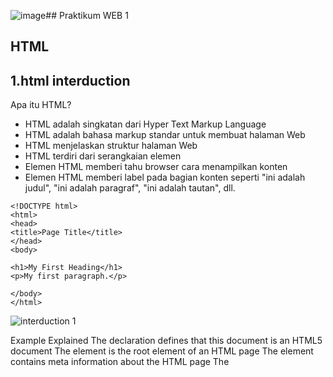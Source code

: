 ![image](https://github.com/JosindoRadit/praktikum-web-1/assets/168063657/b4c1f92d-3015-4426-98e3-e27540cfb663)## Praktikum WEB 1
## HTML

## 1.html interduction


Apa itu HTML?
- HTML adalah singkatan dari Hyper Text Markup Language
- HTML adalah bahasa markup standar untuk membuat halaman Web
- HTML menjelaskan struktur halaman Web
- HTML terdiri dari serangkaian elemen
- Elemen HTML memberi tahu browser cara menampilkan konten
- Elemen HTML memberi label pada bagian konten seperti "ini adalah judul", "ini adalah paragraf", "ini adalah tautan", dll.

```
<!DOCTYPE html>
<html>
<head>
<title>Page Title</title>
</head>
<body>

<h1>My First Heading</h1>
<p>My first paragraph.</p>

</body>
</html>
```

![interduction 1](https://github.com/JosindoRadit/praktikum-web-1/assets/168063657/e2dde9ee-1937-4659-ba2c-070b482188c6)



Example Explained
The <!DOCTYPE html> declaration defines that this document is an HTML5 document
The <html> element is the root element of an HTML page
The <head> element contains meta information about the HTML page
The <title> element specifies a title for the HTML page (which is shown in the browser's title bar or in the page's tab)
The <body> element defines the document's body, and is a container for all the visible contents, such as headings, paragraphs, images, hyperlinks, tables, lists, etc.


## 2.Html elemnts

Elemen HTML ditentukan oleh tag awal, beberapa konten, dan tag akhir.



```
<!DOCTYPE html>
<html>
<body>

<h1>Makan nasi</h1>
<p>Makan batagor.</p>

</body>
</html>

```

![element1](https://github.com/JosindoRadit/praktikum-web-1/assets/168063657/52df3ef7-4086-40fa-978c-3877d8adc410)

Jangan Pernah Lewati Tag Akhir
Beberapa elemen HTML akan ditampilkan dengan benar, meskipun Anda lupa tag penutupnya:

```
<!DOCTYPE html>
<html>
<body> 

<p>This is a paragraph.
<p>This is a paragraph.

</body>
</html>

```

Elemen HTML Kosong
Elemen HTML yang tidak memiliki konten disebut elemen kosong.
Tag <br>mendefinisikan jeda baris, dan merupakan elemen kosong tanpa tag penutup:


```
<!DOCTYPE html>
<html>
<body> 

<p>This is a <br> paragraph with a line break.</p>

</body>
</html>
```

## 3. HTML Atributs

HTML Attributes


- All HTML elements can have attributes
- Attributes provide additional information about elements
- Attributes are always specified in the start tag
- Attributes usually come in name/value pairs like: name="value"


```
<!DOCTYPE html>
<html>
<body>

<h2>The href Attribute</h2>

<p>HTML links are defined with the a tag. The link address is specified in the href attribute:</p>

<a href="https://www.w3schools.com">Visit W3Schools</a>

</body>
</html>
```





The src Attribute
The <img> tag is used to embed an image in an HTML page. The src attribute specifies the path to the image to be displayed:


```
<!DOCTYPE html>
<html>
<body>

<h2>cola cola</h2>
<p>HTML images are defined with the img tag, and the filename of the image source is specified in the src attribute:</p>

<img src="https://eskipaper.com/images/coca-cola-can-1.jpg" width="500" height="600">

</body>
</html>
```

![atribut 2](https://github.com/JosindoRadit/praktikum-web-1/assets/168063657/0305c89f-4732-47f1-9204-cf50854fe29f)

- Ada dua cara untuk menentukan URL dalam src atribut:

1. URL Absolut - Tautan ke gambar eksternal yang dihosting di situs web lain. Contoh: src="https://www.w3schools.com/images/img_girl.jpg" .
Catatan: Gambar eksternal mungkin dilindungi hak cipta. Jika Anda tidak mendapatkan izin untuk menggunakannya, Anda mungkin melanggar undang-undang hak cipta. Selain itu, Anda tidak dapat mengontrol gambar eksternal; itu bisa tiba-tiba dihapus atau diubah.
2. URL Relatif - Tautan ke gambar yang dihosting di dalam situs web. Di sini, URL tidak menyertakan nama domain. Jika URL diawali tanpa garis miring, URL tersebut akan relatif terhadap halaman saat ini. Contoh: src="img_girl.jpg". Jika URL dimulai dengan garis miring, itu akan berhubungan dengan domain. Contoh: src="/images/img_girl.jpg".
Tip: Hampir selalu yang terbaik adalah menggunakan URL relatif. Mereka tidak akan rusak jika Anda mengubah domain.


Atribut lebar dan tinggi
Tag <img>juga harus berisi atribut widthand height, yang menentukan lebar dan tinggi gambar (dalam piksel):

```
<!DOCTYPE html>
<html>
<body>

<h2>Width and Height Attributes</h2>

<p>The width and height attributes of the img tag, defines the width and height of the image:</p>

<img src="https://th.bing.com/th/id/OIP.WC3WUdOUUUSG6pvrQtK3agAAAA?rs=1&pid=ImgDetMain" width="500" height="500">

</body>
</html>

```



![atribut3](https://github.com/JosindoRadit/praktikum-web-1/assets/168063657/d7d639b9-46e8-4568-a640-dad31fb554f9)



Atribut alt

Atribut yang diperlukan altuntuk <img> tag menentukan teks alternatif untuk suatu gambar, jika gambar karena alasan tertentu tidak dapat ditampilkan. Hal ini dapat disebabkan oleh koneksi yang lambat, atau kesalahan pada srcatribut, atau jika pengguna menggunakan pembaca layar.

```
<!DOCTYPE html>
<html>
<body>

<h2>The alt Attribute</h2>
<p>The alt attribute should reflect the image content, so users who cannot see the image get an understanding of what the image contains:</p>

<img src="https://th.bing.com/th/id/OIP.DbiighMUSdxhvzEu47J_PwHaEO?w=285&h=180&c=7&r=0&o=5&dpr=1.3&pid=1.7" alt="Girl with a jacket" width="500" height="400">

</body>
</html>
```

![atribut4](https://github.com/JosindoRadit/praktikum-web-1/assets/168063657/dec008a1-ebe2-43ef-9074-4bd4bb898f2c)

Atribut gaya

Atribut styledigunakan untuk menambahkan gaya ke suatu elemen, seperti warna, font, ukuran, dan lainnya.

```
<!DOCTYPE html>
<html>
<body>

<h2>The style Attribute</h2>
<p>The style attribute is used to add styles to an element, such as color:</p>

<p style="color:blue;">This is a red paragraph.</p>

</body>
</html>
```

![atribut5](https://github.com/JosindoRadit/praktikum-web-1/assets/168063657/eda025df-11e4-43e7-aedf-3af5e4b1f55e)



Judul Atribut

Atribut titlemendefinisikan beberapa informasi tambahan tentang suatu elemen.
Nilai atribut title akan ditampilkan sebagai tooltip ketika Anda mengarahkan mouse ke elemen:

```
<!DOCTYPE html>
<html>
<body>

<h2 title="I'm a header">The title Attribute</h2>

<p title="I'm a tooltip">Mouse over this paragraph, to display the title attribute as a tooltip.</p>

</body>
</html>


```

Ringkasan Bab

- Semua elemen HTML dapat memiliki atribut
- Atribut hrefmenentukan <a>URL halaman yang dituju link tersebut
- Atribut srcmenentukan <img>jalur ke gambar yang akan ditampilkan
- Atribut widthdan heightmemberikan <img>informasi ukuran untuk gambar
- Atribut altmenyediakan <img>teks alternatif untuk suatu gambar
- Atribut styledigunakan untuk menambahkan gaya ke suatu elemen, seperti warna, font, ukuran, dan lainnya
- Atribut langtag <html>menyatakan bahasa halaman Web
- Atribut titlemendefinisikan beberapa informasi tambahan tentang suatu elemen

## 4. HTML Paragraph

Paragraf HTML

Elemen HTML <p>mendefinisikan paragraf.
Sebuah paragraf selalu dimulai pada baris baru, dan browser secara otomatis menambahkan spasi (margin) sebelum dan sesudah paragraf.

Tampilan HTML
Anda tidak dapat memastikan bagaimana HTML akan ditampilkan.
Layar besar atau kecil, dan jendela yang diubah ukurannya akan memberikan hasil yang berbeda.
Dengan HTML, Anda tidak dapat mengubah tampilan dengan menambahkan spasi atau baris tambahan pada kode HTML Anda.
Browser akan secara otomatis menghapus spasi dan baris tambahan saat halaman ditampilkan:

```
<!DOCTYPE html>
<html>
<body>

<p>
This paragraph
contains a lot of lines
in the source code,
but the browser 
ignores it.
</p>

<p>
This paragraph
contains      a lot of spaces
in the source     code,
but the    browser 
ignores it.
</p>

<p>
The number of lines in a paragraph depends on the size of the browser window. If you resize the browser window, the number of lines in this paragraph will change.
</p>

</body>
</html>


```

![paragrp1](https://github.com/JosindoRadit/praktikum-web-1/assets/168063657/31ab12ad-643a-404c-b8b2-39c5a930b2ba)

Aturan Horisontal HTML


Tag <hr>mendefinisikan jeda tematik di halaman HTML, dan paling sering ditampilkan sebagai aturan horizontal.
Elemen ini <hr>digunakan untuk memisahkan konten (atau menentukan perubahan) di halaman HTML:


```
<!DOCTYPE html>
<html>
<body>

<h1>This is heading 1</h1>
<p>This is some text.</p>
<hr>

<h2>This is heading 2</h2>
<p>This is some other text.</p>
<hr>

<h2>This is heading 2</h2>
<p>This is some other text.</p>

</body>
</html>

```

![p2](https://github.com/JosindoRadit/praktikum-web-1/assets/168063657/7f68f73b-f4c4-42f5-b701-3629ccf062cd)

Jeda Baris HTML


Elemen HTML <br>mendefinisikan jeda baris.
Gunakan <br>jika Anda menginginkan jeda baris (baris baru) tanpa memulai paragraf baru:

```
<!DOCTYPE html>
<html>
<body>

<p>This is<br>a paragraph<br>with line breaks.</p>

</body>
</html>


```


![p3](https://github.com/JosindoRadit/praktikum-web-1/assets/168063657/d53e9509-74f1-44c2-a334-a43fe68da06d)


Solusi - Elemen HTML <pre>


Elemen HTML <pre>mendefinisikan teks yang telah diformat sebelumnya.
Teks di dalam <pre>elemen ditampilkan dalam font dengan lebar tetap (biasanya Courier), dan mempertahankan spasi dan jeda baris:

```
<!DOCTYPE html>
<html>
<body>

<p>The pre tag preserves both spaces and line breaks:</p>

<pre>
   My Bonnie lies over the ocean.

   My Bonnie lies over the sea.

   My Bonnie lies over the ocean.
   
   Oh, bring back my Bonnie to me.
</pre>

</body>
</html>


```

![p7](https://github.com/JosindoRadit/praktikum-web-1/assets/168063657/db6701a7-26c6-4652-ac8a-3c1a1801e310)

## 5. HTML Styles

Atribut HTML styledigunakan untuk menambahkan gaya ke suatu elemen, seperti warna, font, ukuran, dan lainnya.

Warna latar belakang
Properti CSS background-colormendefinisikan warna latar belakang untuk elemen HTML.


```
<!DOCTYPE html>
<html>
<body style="background-color:red;">

<h1>superman</h1>
<p>batman</p>

</body>
</html>
```

![s11](https://github.com/JosindoRadit/praktikum-web-1/assets/168063657/edd575e1-7027-4319-bbf8-4d3d3517fc9b)


Warna teks
Properti CSS colormendefinisikan warna teks untuk elemen HTML:

```
<!DOCTYPE html>
<html>
<body>

<h1 style="color:black;">ganteng dulu baru bisa dihargai ;)</h1>
<p style="color:red;">pinter dulu baru bisa di hargai ;)</p>

</body>
</html>
```


![s2](https://github.com/JosindoRadit/praktikum-web-1/assets/168063657/8651ddc9-15f1-4f32-bbff-0050be600e14)

font
Properti CSS font-familymendefinisikan font yang akan digunakan untuk elemen HTML:

```
<!DOCTYPE html>
<html>
<body>

<h1 style="font-family:verdana;">harus ganteng</h1>
<p style="font-family:courier;">harus pinter</p>

</body>
</html>


```

![s3](https://github.com/JosindoRadit/praktikum-web-1/assets/168063657/22b373e9-0120-4d1d-ac10-ced24c6c8321)

Ukuran teks
Properti CSS font-sizemendefinisikan ukuran teks untuk elemen HTML:

```
<!DOCTYPE html>
<html>
<body>

<h1 style="font-size:400%;">cilacap</h1>
<p style="font-size:260%;">bercahaya</p>

</body>
</html>


```

![s4](https://github.com/JosindoRadit/praktikum-web-1/assets/168063657/14ee5f7d-a7a2-4d49-a9ec-c4420771f607)

Ringkasan Bab


- Gunakan styleatribut untuk menata elemen HTML
- Gunakan background-coloruntuk warna latar belakang
- Gunakan coloruntuk warna teks
- Gunakan font-familyuntuk font teks
- Gunakan font-sizeuntuk ukuran teks
- Gunakan text-alignuntuk perataan teks


## 6. HTML Color

Warna HTML ditentukan dengan nama warna yang telah ditentukan sebelumnya, atau dengan nilai RGB, HEX, HSL, RGBA, atau HSLA.

```
<!DOCTYPE html>
<html>
<body>

<h1 style="background-color:Tomato;">Tomato</h1>
<h1 style="background-color:Orange;">Orange</h1>
<h1 style="background-color:DodgerBlue;">DodgerBlue</h1>
<h1 style="background-color:MediumSeaGreen;">MediumSeaGreen</h1>
<h1 style="background-color:Gray;">Gray</h1>
<h1 style="background-color:SlateBlue;">SlateBlue</h1>
<h1 style="background-color:Violet;">Violet</h1>
<h1 style="background-color:LightGray;">LightGray</h1>

</body>
</html>

```


![c1](https://github.com/JosindoRadit/praktikum-web-1/assets/168063657/1d629639-4a49-4ad0-b8ff-27db4d1c6700)

Warna latar belakang
Anda dapat mengatur warna latar belakang untuk elemen HTML:

```
<!DOCTYPE html>
<html>
<body>

<h1 style="background-color:DodgerBlue;">Hello World</h1>

<p style="background-color:Tomato;">
Lorem ipsum dolor sit amet, consectetuer adipiscing elit, sed diam nonummy nibh euismod tincidunt ut laoreet dolore magna aliquam erat volutpat.
Ut wisi enim ad minim veniam, quis nostrud exerci tation ullamcorper suscipit lobortis nisl ut aliquip ex ea commodo consequat.
</p>

</body>
</html>
```


![c2](https://github.com/JosindoRadit/praktikum-web-1/assets/168063657/a64dff24-1ebc-496e-958c-49cf3fc038c1)

Warna teks
Anda dapat mengatur warna teks:

```
<!DOCTYPE html>
<html>
<body>

<h3 style="color:Tomato;">Hello World</h3>

<p style="color:DodgerBlue;">Lorem ipsum dolor sit amet, consectetuer adipiscing elit, sed diam nonummy nibh euismod tincidunt ut laoreet dolore magna aliquam erat volutpat.</p>

<p style="color:MediumSeaGreen;">Ut wisi enim ad minim veniam, quis nostrud exerci tation ullamcorper suscipit lobortis nisl ut aliquip ex ea commodo consequat.</p>

</body>
</html>

```

![c3](https://github.com/JosindoRadit/praktikum-web-1/assets/168063657/dbbc8318-b13a-495d-a55e-9f57a966196c)

Warna Perbatasan
Anda dapat mengatur warna batas:

```
<!DOCTYPE html>
<html>
<body>

<h1 style="border: 2px solid Tomato;">Hello World</h1>

<h1 style="border: 2px solid DodgerBlue;">Hello World</h1>

<h1 style="border: 2px solid Violet;">Hello World</h1>

</body>
</html>


```


![c4](https://github.com/JosindoRadit/praktikum-web-1/assets/168063657/56455026-3089-49a6-bd42-4f4c1ef8f2c6)

Nilai Warna


Dalam HTML, warna juga dapat ditentukan menggunakan nilai RGB, nilai HEX, nilai HSL, nilai RGBA, dan nilai HSLA.
Tiga elemen <div> berikut memiliki warna latar belakang yang diatur dengan nilai RGB, HEX, dan HSL:

```
<!DOCTYPE html>
<html>
<body>

<p>Same as color name "Tomato":</p>

<h1 style="background-color:rgb(255, 99, 71);">rgb(255, 99, 71)</h1>
<h1 style="background-color:#ff6347;">#ff6347</h1>
<h1 style="background-color:hsl(9, 100%, 64%);">hsl(9, 100%, 64%)</h1>

<p>Same as color name "Tomato", but 50% transparent:</p>
<h1 style="background-color:rgba(255, 99, 71, 0.5);">rgba(255, 99, 71, 0.5)</h1>
<h1 style="background-color:hsla(9, 100%, 64%, 0.5);">hsla(9, 100%, 64%, 0.5)</h1>

<p>In addition to the predefined color names, colors can be specified using RGB, HEX, HSL, or even transparent colors using RGBA or HSLA color values.</p>

</body>
</html>

```


![c5](https://github.com/JosindoRadit/praktikum-web-1/assets/168063657/f1355ba0-8df9-4f3a-8e29-86458a2404a3)

## Warna RGB


Dalam HTML, suatu warna dapat ditentukan sebagai nilai RGB, menggunakan rumus ini:
rgb ( merah, hijau , biru )
Setiap parameter (merah, hijau, dan biru) menentukan intensitas warna dengan nilai antara 0 dan 255.
Artinya ada 256 x 256 x 256 = 16777216 kemungkinan warna!
Misalnya, rgb(255, 0, 0) ditampilkan dengan warna merah, karena merah disetel ke nilai tertingginya (255), dan dua lainnya (hijau dan biru) disetel ke 0.
Contoh lainnya, rgb(0, 255, 0) ditampilkan dengan warna hijau, karena hijau disetel ke nilai tertingginya (255), dan dua lainnya (merah dan biru) disetel ke 0.
Untuk menampilkan warna hitam, atur semua parameter warna ke 0, seperti ini: rgb(0, 0, 0).
Untuk menampilkan warna putih, atur semua parameter warna ke 255, seperti ini: rgb(255, 255, 255).
Bereksperimenlah dengan mencampurkan nilai RGB di bawah ini:


```
<!DOCTYPE html>
<html>
<body>

<h1 style="background-color:rgb(255, 0, 0);">rgb(255, 0, 0)</h1>
<h1 style="background-color:rgb(0, 0, 255);">rgb(0, 0, 255)</h1>
<h1 style="background-color:rgb(60, 179, 113);">rgb(60, 179, 113)</h1>
<h1 style="background-color:rgb(238, 130, 238);">rgb(238, 130, 238)</h1>
<h1 style="background-color:rgb(255, 165, 0);">rgb(255, 165, 0)</h1>
<h1 style="background-color:rgb(106, 90, 205);">rgb(106, 90, 205)</h1>

</body>
</html>

```


![rgb](https://github.com/JosindoRadit/praktikum-web-1/assets/168063657/c1c83276-2775-417c-aafd-92c6b846a864)

## Warna HEX


Dalam HTML, suatu warna dapat ditentukan menggunakan nilai heksadesimal dalam bentuk:
#rrggbb​
Dimana rr (merah), gg (hijau) dan bb (biru) merupakan nilai heksadesimal antara 00 dan ff (sama dengan desimal 0-255).
Misalnya, #ff0000 ditampilkan dengan warna merah, karena merah disetel ke nilai tertingginya (ff), dan dua lainnya (hijau dan biru) disetel ke 00.
Contoh lainnya, #00ff00 ditampilkan dengan warna hijau, karena hijau disetel ke nilai tertingginya (ff), dan dua lainnya (merah dan biru) disetel ke 00.
Untuk menampilkan warna hitam, atur semua parameter warna ke 00, seperti ini: #000000.
Untuk menampilkan warna putih, atur semua parameter warna ke ff, seperti ini: #ffffff.
Bereksperimenlah dengan mencampurkan nilai HEX di bawah ini:

```
<!DOCTYPE html>
<html>
<body>

<h1 style="background-color:#ff0000;">#ff0000</h1>
<h1 style="background-color:#0000ff;">#0000ff</h1>
<h1 style="background-color:#3cb371;">#3cb371</h1>
<h1 style="background-color:#ee82ee;">#ee82ee</h1>
<h1 style="background-color:#ffa500;">#ffa500</h1>
<h1 style="background-color:#6a5acd;">#6a5acd</h1>

</body>
</html>

```


![hex](https://github.com/JosindoRadit/praktikum-web-1/assets/168063657/cc9b3b0a-9f91-4952-9846-aa3fdeddb22b)



## Warna HSL


Dalam HTML, suatu warna dapat ditentukan menggunakan hue, saturation, dan lightness (HSL) dalam bentuk:
hsl( rona , saturasi , kecerahan )
Hue adalah derajat pada roda warna dari 0 hingga 360. 0 berwarna merah, 120 berwarna hijau, dan 240 berwarna biru.
Saturasi adalah nilai persentase. 0% berarti warna abu-abu, dan 100% berarti warna penuh.
Ringan juga merupakan nilai persentase. 0% berwarna hitam, dan 100% berwarna putih.
Bereksperimenlah dengan mencampurkan nilai HSL di bawah ini:


```
<!DOCTYPE html>
<html>
<body>

<h1 style="background-color:hsl(0, 100%, 50%);">hsl(0, 100%, 50%)</h1>
<h1 style="background-color:hsl(240, 100%, 50%);">hsl(240, 100%, 50%)</h1>
<h1 style="background-color:hsl(147, 50%, 47%);">hsl(147, 50%, 47%)</h1>
<h1 style="background-color:hsl(300, 76%, 72%);">hsl(300, 76%, 72%)</h1>
<h1 style="background-color:hsl(39, 100%, 50%);">hsl(39, 100%, 50%)</h1>
<h1 style="background-color:hsl(248, 53%, 58%);">hsl(248, 53%, 58%)</h1>

</body>
</html>
```

![hsl](https://github.com/JosindoRadit/praktikum-web-1/assets/168063657/7bf1f064-7b12-4a4c-b62f-56e09aa50457)



## 7. HTML CSS


Apa itu CSS?
Cascading Style Sheets (CSS) digunakan untuk memformat tata letak halaman web.
Dengan CSS, Anda dapat mengontrol warna, font, ukuran teks, jarak antar elemen, bagaimana elemen diposisikan dan ditata, gambar latar belakang atau warna latar belakang apa yang akan digunakan, tampilan berbeda untuk perangkat dan ukuran layar berbeda, dan lebih banyak!


Menggunakan CSS
CSS dapat ditambahkan ke dokumen HTML dengan 3 cara:


- Inline - dengan menggunakan styleatribut di dalam elemen HTML
- Internal - dengan menggunakan <style>elemen di <head>bagian tersebut
- Eksternal - dengan menggunakan <link> elemen untuk menautkan ke file CSS eksternal
- Cara paling umum untuk menambahkan CSS adalah dengan menyimpan gaya di file CSS eksternal. Namun, dalam tutorial ini kita akan menggunakan gaya inline dan internal, karena ini lebih mudah untuk didemonstrasikan, dan lebih mudah bagi Anda untuk mencobanya sendiri.


CSS sebaris


CSS sebaris digunakan untuk menerapkan gaya unik ke satu elemen HTML.
CSS sebaris menggunakan styleatribut elemen HTML.
Contoh berikut mengatur warna teks elemen <h1>menjadi biru, dan warna teks elemen <p>menjadi merah:


```
<!DOCTYPE html>
<html>
<body>

<h1 style="color:green;">Makan</h1>

<p style="color:brown;">Biar ga sakit</p>

</body>
</html>
```


![c1](https://github.com/JosindoRadit/praktikum-web-1/assets/168063657/f60393a1-e455-4c96-ac6e-81adbf8359c9)


CSS dalaman


CSS internal digunakan untuk menentukan gaya untuk satu halaman HTML.
CSS internal didefinisikan di <head>bagian halaman HTML, di dalam sebuah <style>elemen.
Contoh berikut mengatur warna teks SEMUA <h1>elemen (di halaman itu) menjadi biru, dan warna teks SEMUA <p>elemen menjadi merah. Selain itu, halaman akan ditampilkan dengan warna latar belakang "biru bubuk": 

```
<!DOCTYPE html>
<html>
<head>
<style>
body {background-color: powderblue;}
h1   {color: red;}
p    {color: black;}
</style>
</head>
<body>

<h1>Gini amat</h1>
<p>Hidup</p>

</body>
</html>

```


![c2](https://github.com/JosindoRadit/praktikum-web-1/assets/168063657/ee6067e1-6719-4707-94e3-4459da92c32d)



CSS eksternal


Lembar gaya eksternal digunakan untuk menentukan gaya pada banyak halaman HTML.
Untuk menggunakan style sheet eksternal, tambahkan link ke dalamnya di <head>bagian setiap halaman HTML:

```
<!DOCTYPE html>
<html>
<head>
  <link rel="stylesheet" href="styles.css">
</head>
<body>

<h1>This is a heading</h1>
<p>This is a paragraph.</p>

</body>
</html>
```


![c6](https://github.com/JosindoRadit/praktikum-web-1/assets/168063657/c1998ba5-8add-4f4e-9953-89220e9e1695)


Perbatasan CSS


Properti CSS bordermendefinisikan batas di sekitar elemen HTML.
Tip: Anda dapat menentukan batas untuk hampir semua elemen HTML.


```

<!DOCTYPE html>
<html>
<head>
<style>
p {
  border: 2px solid brown;
}
</style>
</head>
<body>

<h1>This is a heading</h1>

<p>ikan</p>
<p>harimau</p>
<p>buaya</p>

</body>
</html>

```


![c8](https://github.com/JosindoRadit/praktikum-web-1/assets/168063657/55d18de7-b04e-4d26-916e-32a45313db0c)


Bantalan CSS


Properti CSS paddingmendefinisikan padding (spasi) antara teks dan batas.


```
<!DOCTYPE html>
<html>
<head>
<style>
p {
  border: 2px solid powderblue;
  padding: 30px;
}
</style>
</head>
<body>

<h1>This is a heading</h1>

<p>nanas</p>
<p>alpukat</p>
<p>pisang</p>

</body>
</html>
```


![c9](https://github.com/JosindoRadit/praktikum-web-1/assets/168063657/13c6023e-87a0-4022-b3b8-2af10bd4fbcd)


Margin CSS


Properti CSS marginmendefinisikan margin (spasi) di luar batas.


```
<!DOCTYPE html>
<html>
<head>
<style>
p {
  border: 2px solid powderblue;
  margin: 50px;
}
</style>
</head>
<body>

<h1>Sepatu super</h1>

<p>This is a paragraph.</p>
<p>This is a paragraph.</p>
<p>This is a paragraph.</p>

</body>
</html>


```



![cc](https://github.com/JosindoRadit/praktikum-web-1/assets/168063657/332e341b-1d8d-4595-8bdf-fc2708235139)



Tautan ke CSS Eksternal


Style sheet eksternal dapat direferensikan dengan URL lengkap atau dengan jalur yang berhubungan dengan halaman web saat ini.



```
<!DOCTYPE html>
<html>
<head>
  <link rel="stylesheet" href="styles.css">
</head>
<body>

<h1>robot</h1>
<p>mobil kereta</p>

</body>
</html>


```


![ccc](https://github.com/JosindoRadit/praktikum-web-1/assets/168063657/e92cb511-3228-436c-bb4c-f1b4566db359)



Ringkasan Bab



- Gunakan atribut HTML styleuntuk penataan gaya sebaris
- Gunakan elemen HTML <style>untuk mendefinisikan CSS internal
- Gunakan elemen HTML <link>untuk merujuk ke file CSS eksternal
- Gunakan elemen HTML <head>untuk menyimpan elemen <style> dan <link>
- Gunakan properti CSS coloruntuk warna teks
- Gunakan properti CSS font-familyuntuk font teks
- Gunakan properti CSS font-sizeuntuk ukuran teks
- Gunakan properti CSS borderuntuk batas
- Gunakan properti CSS paddinguntuk ruang di dalam perbatasan
- Gunakan properti CSS marginuntuk ruang di luar batas


## 8. HTML Link


Tautan HTML - Hyperlink


Tautan HTML adalah hyperlink.
Anda dapat mengeklik tautan dan melompat ke dokumen lain.
Saat Anda menggerakkan mouse ke atas link, panah mouse akan berubah menjadi tangan kecil.



Tautan HTML - Atribut target


Secara default, halaman tertaut akan ditampilkan di jendela browser saat ini. Untuk mengubahnya, Anda harus menentukan target lain untuk tautan tersebut.
Atribut targetmenentukan tempat untuk membuka dokumen tertaut.
Atribut targetdapat memiliki salah satu dari nilai berikut:
-self- Bawaan. Membuka dokumen di jendela/tab yang sama dengan yang diklik
-blank- Membuka dokumen di jendela atau tab baru
-parent- Membuka dokumen di bingkai induk
-top- Membuka dokumen di seluruh isi jendela


```
<!DOCTYPE html>
<html>
<body>

<h2>The target Attribute</h2>

<a href="https://www.w3schools.com/" target="_blank">Visit W3Schools!</a> 

<p>If target="_blank", the link will open in a new browser window or tab.</p>

</body>
</html>


```




![l1](https://github.com/JosindoRadit/praktikum-web-1/assets/168063657/d7114bb5-739f-44a3-a595-c7053fcf0b17)



URL Absolut vs. URL Relatif


Kedua contoh di atas menggunakan URL absolut (alamat web lengkap) pada hrefatributnya.
Tautan lokal (tautan ke halaman dalam situs web yang sama) ditentukan dengan URL relatif (tanpa bagian "https://www"):

```
<!DOCTYPE html>
<html>
<body>

<h2>Absolute URLs</h2>
<p><a href="https://www.w3.org/">W3C</a></p>
<p><a href="https://www.google.com/">Google</a></p>

<h2>Relative URLs</h2>
<p><a href="html_images.asp">HTML Images</a></p>
<p><a href="/css/default.asp">CSS Tutorial</a></p>

</body>
</html>



```


![l2](https://github.com/JosindoRadit/praktikum-web-1/assets/168063657/d409b1b6-6d5b-4eb2-9b26-6f2ff958c3d6)


Tautan HTML - Gunakan Gambar sebagai Tautan
Untuk menggunakan gambar sebagai link, cukup masukkan <img> tag ke dalam <a>tag:



```
<!DOCTYPE html>
<html>
<body>

<h2>Image as a Link</h2>

<p>The image below is a link. Try to click on it.</p>

<a href="default.asp"><img src="smiley.gif" alt="HTML tutorial" style="width:42px;height:42px;"></a>

</body>
</html>

```

![l3](https://github.com/JosindoRadit/praktikum-web-1/assets/168063657/497a193a-6807-43d8-bc6e-69927285893e)



Tautan ke Alamat Email


Gunakan mailto:di dalam hrefatribut untuk membuat tautan yang membuka program email pengguna (agar mereka dapat mengirim email baru):


```
<!DOCTYPE html>
<html>
<body>

<h2>Link to an Email Address</h2>

<p>To create a link that opens in the user's email program (to let them send a new email), use mailto: inside the href attribute:</p>

<p><a href="mailto:someone@example.com">Send email</a></p>

</body>
</html>

```


![l4](https://github.com/JosindoRadit/praktikum-web-1/assets/168063657/62653ce5-be81-482d-9982-1a0f10796723)


Tombol sebagai Tautan


Untuk menggunakan tombol HTML sebagai tautan, Anda harus menambahkan beberapa kode JavaScript.
JavaScript memungkinkan Anda menentukan apa yang terjadi pada peristiwa tertentu, seperti mengklik tombol:



```
<!DOCTYPE html>
<html>
<body>

<h2>Button as a Links</h2>

<p>Click the button to go to the HTML tutorial.</p>

<button onclick="document.location='default.asp'">HTML Tutorial</button>

</body>
</html>

```


![l5](https://github.com/JosindoRadit/praktikum-web-1/assets/168063657/f86da40b-814c-4596-b44b-56dded484b5d)



Judul Tautan


Atribut titlemenentukan informasi tambahan tentang suatu elemen. Informasi ini paling sering ditampilkan sebagai teks keterangan alat saat mouse bergerak di atas elemen.


```
<!DOCTYPE html>
<html lang="en-US">
<body>

<h2>Link Titles</h2>
<p>The title attribute specifies extra information about an element. The information is most often shown as a tooltip text when the mouse moves over the element.</p>
<a href="https://www.w3schools.com/html/" title="Go to W3Schools HTML section">Visit our HTML Tutorial</a>

</body>
</html>


```


![l6](https://github.com/JosindoRadit/praktikum-web-1/assets/168063657/3d37f116-f41f-4351-92dc-1a12c44d80b8)


Ringkasan Bab


- Gunakan <a>elemen untuk menentukan tautan
- Gunakan hrefatribut untuk menentukan alamat tautan
- Gunakan targetatribut untuk menentukan tempat membuka dokumen tertaut
- Gunakan <img>elemen (di dalam <a>) untuk menggunakan gambar sebagai tautan
- unakan mailto:skema di dalam hrefatribut untuk membuat tautan yang membuka program email pengguna


## Warna Tautan


Warna Tautan HTML



Secara default, tautan akan muncul seperti ini (di semua browser):
- Tautan yang belum dikunjungi digarisbawahi dan berwarna biru
- Tautan yang dikunjungi digarisbawahi dan berwarna ungu
- Tautan aktif digarisbawahi dan berwarna merah
Anda dapat mengubah warna status tautan dengan menggunakan CSS:


```
<!DOCTYPE html>
<html>
<head>
<style>
a:link {
  color: green;
  background-color: transparent;
  text-decoration: none;
}
a:visited {
  color: pink;
  background-color: transparent;
  text-decoration: none;
}
a:hover {
  color: red;
  background-color: transparent;
  text-decoration: underline;
}
a:active {
  color: yellow;
  background-color: transparent;
  text-decoration: underline;
}
</style>
</head>
<body>

<h2>Link Colors</h2>

<p>You can change the default colors of links</p>

<a href="html_images.asp" target="_blank">HTML Images</a> 

</body>
</html>

```


![lc1](https://github.com/JosindoRadit/praktikum-web-1/assets/168063657/04ad2b14-ec6a-475e-ac34-389ebee1c3b7)



## Buat bookmark

Buat Bookmark dalam HTML


Bookmark dapat berguna jika halaman web sangat panjang.
Untuk membuat bookmark - pertama buat bookmark, lalu tambahkan link ke dalamnya.
Ketika tautan diklik, halaman akan bergulir ke bawah atau ke atas ke lokasi yang diberi bookmark.


```

<!DOCTYPE html>
<html>
<body>

<p><a href="#C4">Jump to Chapter 4</a></p>
<p><a href="#C10">Jump to Chapter 10</a></p>

<h2>Chapter 1</h2>
<p>This chapter explains ba bla bla</p>

<h2>Chapter 2</h2>
<p>This chapter explains ba bla bla</p>

<h2>Chapter 3</h2>
<p>This chapter explains ba bla bla</p>

<h2 id="C4">Chapter 4</h2>
<p>This chapter explains ba bla bla</p>

<h2>Chapter 5</h2>
<p>This chapter explains ba bla bla</p>

<h2>Chapter 6</h2>
<p>This chapter explains ba bla bla</p>

<h2>Chapter 7</h2>
<p>This chapter explains ba bla bla</p>

<h2>Chapter 8</h2>
<p>This chapter explains ba bla bla</p>

<h2>Chapter 9</h2>
<p>This chapter explains ba bla bla</p>

<h2 id="C10">Chapter 10</h2>
<p>This chapter explains ba bla bla</p>

<h2>Chapter 11</h2>
<p>This chapter explains ba bla bla</p>

<h2>Chapter 12</h2>
<p>This chapter explains ba bla bla</p>

<h2>Chapter 13</h2>
<p>This chapter explains ba bla bla</p>

<h2>Chapter 14</h2>
<p>This chapter explains ba bla bla</p>

<h2>Chapter 15</h2>
<p>This chapter explains ba bla bla</p>

<h2>Chapter 16</h2>
<p>This chapter explains ba bla bla</p>

<h2>Chapter 17</h2>
<p>This chapter explains ba bla bla</p>

<h2>Chapter 18</h2>
<p>This chapter explains ba bla bla</p>

<h2>Chapter 19</h2>
<p>This chapter explains ba bla bla</p>

<h2>Chapter 20</h2>
<p>This chapter explains ba bla bla</p>

<h2>Chapter 21</h2>
<p>This chapter explains ba bla bla</p>

<h2>Chapter 22</h2>
<p>This chapter explains ba bla bla</p>

<h2>Chapter 23</h2>
<p>This chapter explains ba bla bla</p>

</body>
</html>


```



![bm](https://github.com/JosindoRadit/praktikum-web-1/assets/168063657/c0d9ce75-13c3-4861-a3c3-46271d54d529)



## 9. HTML Imegs


Gambar dapat meningkatkan desain dan tampilan halaman web.



```
<!DOCTYPE html>
<html>
<body>

<h2>HTML Image</h2>
<img src="https://th.bing.com/th/id/OIP.oPBGac-MSBgqFlfDW7SBtAHaFP?w=241&h=180&c=7&r=0&o=5&dpr=1.3&pid=1.7" alt="Flowers in Chania" width="460" height="345">

</body>
</html>


```


![i1](https://github.com/JosindoRadit/praktikum-web-1/assets/168063657/b2a5fb79-c64c-4472-a424-e6f27ce17f67)



Sintaks Gambar HTML



Tag HTML <img>digunakan untuk menyematkan gambar di halaman web.
Gambar secara teknis tidak dimasukkan ke dalam halaman web; gambar ditautkan ke halaman web. Tag <img>menciptakan ruang penahan untuk gambar yang direferensikan.
Tag <img>kosong, hanya berisi atribut, dan tidak memiliki tag penutup.
Tag <img>memiliki dua atribut wajib:
src - Menentukan jalur ke gambar
alt - Menentukan teks alternatif untuk gambar


Atribut src


Atribut yang diperlukan srcmenentukan jalur (URL) ke gambar.
Catatan: Saat halaman web dimuat, pada saat itulah browserlah yang mengambil gambar dari server web dan menyisipkannya ke halaman. Oleh karena itu, pastikan gambar tersebut benar-benar tetap berada di tempat yang sama dengan halaman web, jika tidak pengunjung Anda akan mendapatkan ikon tautan rusak. Ikon tautan rusak dan altteks ditampilkan jika browser tidak dapat menemukan gambar.


```
<!DOCTYPE html>
<html>
<body>

<h2>Alternative text</h2>

<p>The alt attribute should reflect the image content, so users who cannot see the image get an understanding of what the image contains:</p>

<img src="img_chania.jpg" alt="Flowers in Chania" width="460" height="345">

</body>
</html>


```

![i3](https://github.com/JosindoRadit/praktikum-web-1/assets/168063657/3796f4e9-093f-43fc-a743-468b64251119)



Atribut alt


Atribut wajib altmenyediakan teks alternatif untuk gambar, jika pengguna karena alasan tertentu tidak dapat melihatnya (karena koneksi lambat, kesalahan pada atribut src, atau jika pengguna menggunakan pembaca layar).
Nilai atribut altharus mendeskripsikan gambar:


```
<!DOCTYPE html>
<html>
<body>

<p>If a browser cannot find the image, it will display the alternate text:</p>

<img src="wrongname.gif" alt="Flowers in Chania">

</body>
</html>


```



Ukuran Gambar - Lebar dan Tinggi


Anda dapat menggunakan styleatribut untuk menentukan lebar dan tinggi suatu gambar.



```
<!DOCTYPE html>
<html>
<body>

<h2>Image Size</h2>

<p>Here we specify the width and height of an image with the width and height attributes:</p>

<img src="https://th.bing.com/th/id/OIP.YH9LLg92G09J3KsgTU0pQwHaLH?w=115&h=180&c=7&r=0&o=5&dpr=1.3&pid=1.7" alt="Girl in a jacket" width="500" height="400">

</body>
</html>

```



![i4](https://github.com/JosindoRadit/praktikum-web-1/assets/168063657/32d4f3a6-28ef-4953-b1e3-68771babb550)




Gambar sebagai Tautan


Untuk menggunakan gambar sebagai tautan, letakkan <img>tag di dalam <a> tag:


```

<!DOCTYPE html>
<html>
<body>

<h2>Image as a Link</h2>

<p>The image is a link. You can click on it.</p>

<a href="default.asp">
<img src="smiley.gif" alt="HTML tutorial" style="width:42px;height:42px;">
</a>

</body>
</html>


```



![i5](https://github.com/JosindoRadit/praktikum-web-1/assets/168063657/06be24e4-515c-4190-9a36-1a6eb8dcb330)


## image Map




Peta Gambar



Tag HTML <map>mendefinisikan peta gambar. Peta gambar adalah gambar dengan area yang dapat diklik. Area ditentukan dengan satu atau lebih <area>tag.
Coba klik pada komputer, ponsel, atau secangkir kopi pada gambar di bawah ini:


```
<!DOCTYPE html>
<html>
<body>

<h2>Image Maps</h2>
<p>Click on the computer, the phone, or the cup of coffee to go to a new page and read more about the topic:</p>

<img src="workplace.jpg" alt="Workplace" usemap="#workmap" width="400" height="379">

<map name="workmap">
  <area shape="rect" coords="34,44,270,350" alt="Computer" href="computer.htm">
  <area shape="rect" coords="290,172,333,250" alt="Phone" href="phone.htm">
  <area shape="circle" coords="337,300,44" alt="Cup of coffee" href="coffee.htm">
</map>

</body>
</html>
```


![pg1](https://github.com/JosindoRadit/praktikum-web-1/assets/168063657/779cef80-8e41-4846-937c-e137481c9f1f)


Bagaimana cara kerjanya?


Ide dibalik peta gambar adalah Anda dapat melakukan tindakan yang berbeda-beda tergantung pada bagian gambar yang Anda klik.
Untuk membuat peta gambar, Anda memerlukan gambar, dan beberapa kode HTML yang menjelaskan area yang dapat diklik.



Foto


Gambar disisipkan menggunakan <img>tag. Satu-satunya perbedaan dari gambar lain adalah Anda harus menambahkan usemapatribut:


Buat Peta Gambar


Lalu, tambahkan <map>elemen.
Elemen ini <map>digunakan untuk membuat peta gambar, dan ditautkan ke gambar menggunakan name atribut yang diperlukan:


Area


Kemudian, tambahkan area yang dapat diklik.
Area yang dapat diklik ditentukan menggunakan <area>elemen.
Membentuk
Anda harus menentukan bentuk area yang dapat diklik, dan Anda dapat memilih salah satu dari nilai berikut:
rect- mendefinisikan wilayah persegi panjang
circle- mendefinisikan wilayah melingkar
poly- mendefinisikan wilayah poligonal
default- mendefinisikan seluruh wilayah
Anda juga harus menentukan beberapa koordinat untuk dapat menempatkan area yang dapat diklik pada gambar.


Bentuk = "lurus"


Koordinatnya shape="rect"berpasangan, satu untuk sumbu x dan satu lagi untuk sumbu y.
Jadi koordinatnya 34,44terletak 34 piksel dari margin kiri dan 44 piksel dari atas:


```
<!DOCTYPE html>
<html>
<body>

<h2>Image Maps</h2>
<p>Click on the computer to go to a new page and read more about the topic:</p>

<img src="https://th.bing.com/th/id/OIP.pDYQs58XUffTuIfJ562dxQHaEL?w=381&h=181&c=7&r=0&o=5&dpr=1.3&pid=1.7" alt="Workplace" usemap="#workmap" width="400" height="379">

<map name="workmap">
  <area shape="rect" coords="34,44,270,350" alt="Computer" href="computer.htm">
</map>

</body>
</html>


```

![pg2](https://github.com/JosindoRadit/praktikum-web-1/assets/168063657/6809a296-93d9-40da-b01b-e31fdffbda25)




Bentuk = "lingkaran"


Untuk menambah luas lingkaran, cari dulu koordinat pusat lingkarannya:


```
<!DOCTYPE html>
<html>
<body>

<h2>Image Maps</h2>
<p>Click on the cup of coffee to go to a new page and read more about the topic:</p>

<img src="https://th.bing.com/th/id/OIP.DNmNmQ3pfktiJlqLFBvdQAHaE7?w=262&h=180&c=7&r=0&o=5&dpr=1.3&pid=1.7" alt="Workplace" usemap="#workmap" width="400" height="379">

<map name="workmap">
  <area shape="circle" coords="337,300,44" alt="Cup of coffee" href="coffee.htm">
</map>

</body>
</html>

```



![pg3](https://github.com/JosindoRadit/praktikum-web-1/assets/168063657/80e33445-2b7a-48e5-8adc-f65487d4f011)


Bentuk = "poli"



Berisi shape="poly"beberapa titik koordinat, yang menghasilkan bentuk yang dibentuk dengan garis lurus (poligon).
Ini dapat digunakan untuk membuat bentuk apa pun.
Mungkin seperti bentuk croissant!
Bagaimana kita membuat croissant pada gambar di bawah ini menjadi link yang dapat diklik?


```
<!DOCTYPE html>
<html>
<body>

<h2>Image Maps</h2>
<p>Click on the croissant to go to a new page and read more about the topic:</p>

<img src="https://th.bing.com/th/id/OIP.NA_gDxM_in8-N2hOhfc_UwHaG6?w=175&h=186&c=7&r=0&o=5&dpr=1.3&pid=1.7" alt="French Food" usemap="#foodmap" width="450" height="405">

<map name="foodmap">
  <area shape="poly" coords="140,121,181,116,204,160,204,222,191,270,140,329,85,355,58,352,37,322,40,259,103,161,128,147" alt="Croissant" href="croissant.htm">
</map>

</body>
</html>

```


![pg4](https://github.com/JosindoRadit/praktikum-web-1/assets/168063657/718d5f5e-90cb-42a4-a4aa-618ebf7511d5)




Ringkasan Bab


- Gunakan elemen HTML <map>untuk mendefinisikan peta gambar
- Gunakan elemen HTML <area>untuk menentukan area yang dapat diklik di peta gambar
- Gunakan atribut HTML usemapelemen <img>untuk menunjuk ke peta gambar




## Bacground Images


Gambar Latar Belakang pada elemen HTML


Untuk menambahkan gambar latar belakang pada elemen HTML, gunakan styleatribut HTML dan properti CSS background-image:


```
<!DOCTYPE html>
<html>
<head>
<style>
p {
  background-image: url('img_girl.jpg');
}
</style>
</head>
<body>

<h2>Background Image</h2>

<p>You can specify background images<br>
for any visible HTML element.<br>
In this example, the background image<br>
is specified for a div element.<br>
By default, the background-image<br>
will repeat itself in the direction(s)<br>
where it is smaller than the element<br>
where it is specified. (Try resizing the<br>
browser window to see how the<br>
background image behaves.</p>

</body>
</html>

```



![BI](https://github.com/JosindoRadit/praktikum-web-1/assets/168063657/640f4a37-bde0-4b25-b48d-0d359591a7c9)



Gambar Latar Belakang pada Halaman



Jika Anda ingin seluruh halaman memiliki gambar latar belakang, Anda harus menentukan gambar latar belakang pada <body>elemen:


```
<!DOCTYPE html>
<html>
<head>
<style>
body {
  background-image: url('https://th.bing.com/th?id=OIF.PQQh%2b0P6ML8ci%2f4DmvHjvg&w=280&h=186&c=7&r=0&o=5&dpr=1.3&pid=1.7');
}
</style>
</head>
<body>

<h2>Background Image</h2>

<p>By default, the background image will repeat itself if it is smaller than the element where it is specified, in this case the body element.</p>

</body>
</html>
```


![B2](https://github.com/JosindoRadit/praktikum-web-1/assets/168063657/83c1db39-973a-4e38-b92d-bcfe2c533196)


Sampul Latar Belakang


Jika Anda ingin gambar latar belakang menutupi seluruh elemen, Anda dapat mengatur propertinya background-sizemenjadi cover.
Selain itu, untuk memastikan seluruh elemen selalu tertutup, atur propertinya background-attachmentmenjadifixed:
Dengan cara ini, gambar latar belakang akan menutupi seluruh elemen, tanpa peregangan (gambar akan mempertahankan proporsi aslinya):


```
<!DOCTYPE html>
<html>
<head>
<style>
body {
  background-image: url('https://th.bing.com/th/id/OIP.lu8CcUAS_UiIOr5v_TeePwHaEo?w=289&h=180&c=7&r=0&o=5&dpr=1.3&pid=1.7');
  background-repeat: no-repeat;
  background-attachment: fixed;  
  background-size: cover;
  
}
body {
	font-color: white;
    }
</style>
</head>
<body>

<h2>Background Cover</h2>

<p>Set the background-size property to "cover" and the background image will cover the entire element, in this case the body element.</p>

</body>
</html>

```




![B2](https://github.com/JosindoRadit/praktikum-web-1/assets/168063657/8732a266-a380-4080-87a1-2a8829663b27)




Peregangan Latar Belakang


Jika Anda ingin gambar latar belakang diregangkan agar sesuai dengan seluruh elemen, Anda dapat mengatur propertinya background-sizemenjadi 100% 100%:



```
<!DOCTYPE html>
<html>
<head>
<style>
body {
  background-image: url('https://th.bing.com/th/id/OIP.XvZsnumh7kDRdObxJJWuwgHaDm?w=345&h=180&c=7&r=0&o=5&dpr=1.3&pid=1.7');
  background-repeat: no-repeat;
  background-attachment: fixed; 
  background-size: 100% 100%;
}
</style>
</head>
<body>

<h2>Background Stretch</h2>

<p>Set the background-size property to "100% 100%" and the background image will be stretched to cover the entire element, in this case the body element.</p>

</body>
</html>


```


![B4](https://github.com/JosindoRadit/praktikum-web-1/assets/168063657/9c2f3f53-0ba2-42d4-8c20-1061e5b53738)


## 10. HTML Table


Tentukan Tabel HTML


Tabel dalam HTML terdiri dari sel-sel tabel di dalam baris dan kolom.


```
<!DOCTYPE html>
<html>
<style>
table, th, td {
  border:1px solid black;
}
</style>
<body>

<h2>A basic HTML table</h2>

<table style="width:100%">
  <tr>
    <th>Company</th>
    <th>Contact</th>
    <th>Country</th>
  </tr>
  <tr>
    <td>Alfreds Futterkiste</td>
    <td>Maria Anders</td>
    <td>Germany</td>
  </tr>
  <tr>
    <td>Centro comercial Moctezuma</td>
    <td>Francisco Chang</td>
    <td>Mexico</td>
  </tr>
</table>

<p>To understand the example better, we have added borders to the table.</p>

</body>
</html>
```


![t1](https://github.com/JosindoRadit/praktikum-web-1/assets/168063657/0a7d458f-b6ef-463e-8040-a629243290ab)



Sel Tabel


Setiap sel tabel ditentukan oleh a <td>dan </td>tag.
td singkatan dari data tabel.
Segala sesuatu di antara <td>dan </td>merupakan konten sel tabel.


```
<!DOCTYPE html>
<html>
<style>
table, th, td {
  border:1px solid black;
}
</style>
<body>

<h2>TD elements define table cells</h2>

<table style="width:100%">
  <tr>
    <td>Emil</td>
    <td>Tobias</td>
    <td>Linus</td>
  </tr>
</table>

<p>To understand the example better, we have added borders to the table.</p>

</body>
</html>

```


![t2](https://github.com/JosindoRadit/praktikum-web-1/assets/168063657/8dd584aa-5dcf-43e8-a730-ac3db62cb266)


Baris Tabel



Setiap baris tabel dimulai dengan a <tr>dan diakhiri dengan </tr>tag.
tr singkatan dari baris tabel.


```
<!DOCTYPE html>
<html>
<style>
table, th, td {
  border:1px solid black;
}
</style>
<body>

<h2>tabel kematian</h2>

<table style="width:100%">
  <tr>
    <td>naga</td>
    <td>dinosaurus</td>
    <td>amoeba</td>
  </tr>
  <tr>
    <td>54</td>
    <td>154</td>
    <td>1065</td>
  </tr>
</table>

<p>To understand the example better, we have added borders to the table.</p>

</body>
</html>


```



![t3](https://github.com/JosindoRadit/praktikum-web-1/assets/168063657/37a5ff7a-4ba1-4d02-ba6a-61fddde78c0d)



Header Tabel


Terkadang Anda ingin sel Anda menjadi sel header tabel. Dalam kasus tersebut, gunakan <th>tag alih-alih <td>tag:
th singkatan dari header tabel.


```
<!DOCTYPE html>
<html>
<style>
table, th, td {
  border:1px solid black;
}
</style>
<body>

<h2>TH elements define table headers</h2>

<table style="width:80%">
  <tr>
    <th>anis</th>
    <th>prabowo</th>
    <th>ganjar</th>
  </tr>
  <tr>
    <td>imin</td>
    <td>gibran</td>
    <td>mahfud</td>
  </tr>
  <tr>
    <td>43</td>
    <td>72</td>
    <td>45</td>
  </tr>
</table>

<p>To understand the example better, we have added borders to the table.</p>

</body>
</html>


```


![t4](https://github.com/JosindoRadit/praktikum-web-1/assets/168063657/ce5cc3f1-fb05-4722-99f7-4798bc71c89c)




## Batas Table


Cara Menambahkan Perbatasan


Untuk menambahkan batas, gunakan borderproperti CSS pada table, th, dan tdelemen:


```
<!DOCTYPE html>
<html>
<head>
<style>
table, th, td {
  border: 1px solid black;
}
</style>
</head>
<body>

<h2>Table With Border</h2>

<p>Use the CSS border property to add a border to the table.</p>

<table style="width:100%">
  <tr>
    <th>nama</th>
    <th>panggilan</th> 
    <th>umur</th>
  </tr>
  <tr>
    <td>juli</td>
    <td>agustus</td>
    <td>79</td>
  </tr>
  <tr>
    <td>maret</td>
    <td>april</td>
    <td>90</td>
  </tr>
  <tr>
    <td>octo</td>
    <td>doel</td>
    <td>887</td>
  </tr>
</table>

</body>
</html>
```


![t5](https://github.com/JosindoRadit/praktikum-web-1/assets/168063657/e0b720f4-0127-4f34-8755-b5f0aeba78f3)



Batas Tabel Runtuh


Untuk menghindari batas ganda seperti pada contoh di atas, atur border-collapse properti CSS menjadi collapse.
Hal ini akan membuat perbatasan tersebut runtuh menjadi satu perbatasan:

```
<!DOCTYPE html>
<html>
<head>
<style>
table, th, td {
  border: 1px solid black;
  border-collapse: collapse;
}
</style>
</head>
<body>

<h2>Collapsed Borders</h2>
<p>If you want the borders to collapse into one border, add the CSS border-collapse property.</p>

<table style="width:100%">
  <tr>
    <th>Firstname</th>
    <th>Lastname</th> 
    <th>Age</th>
  </tr>
  <tr>
    <td>Jill</td>
    <td>Smith</td>
    <td>50</td>
  </tr>
  <tr>
    <td>Eve</td>
    <td>Jackson</td>
    <td>94</td>
  </tr>
  <tr>
    <td>John</td>
    <td>Doe</td>
    <td>80</td>
  </tr>
</table>

</body>
</html>


```



![t6](https://github.com/JosindoRadit/praktikum-web-1/assets/168063657/d768382f-3ef7-4bf2-bc3d-b407ec6bdca4)


Perbatasan Meja Bundar


Dengan border-radiusproperti, perbatasannya mendapat sudut membulat:


```
<!DOCTYPE html>
<html>
<head>
<style>
th, td {
  border: 1px solid black;
  border-radius: 10px;
}
</style>
</head>
<body>

<h2>Table With Rounded Borders</h2>

<p>Use the CSS border-radius property to add rounded corners to the table cells.</p>

<table style="width:100%">
  <tr>
    <th>Firstname</th>
    <th>Lastname</th> 
    <th>Age</th>
  </tr>
  <tr>
    <td>Jill</td>
    <td>Smith</td>
    <td>50</td>
  </tr>
  <tr>
    <td>Eve</td>
    <td>Jackson</td>
    <td>94</td>
  </tr>
  <tr>
    <td>John</td>
    <td>Doe</td>
    <td>80</td>
  </tr>
</table>

</body>
</html>
```


![t7](https://github.com/JosindoRadit/praktikum-web-1/assets/168063657/43741644-6d5c-499b-a56c-fb6833850f66)


Batas Tabel Bertitik


Dengan border-styleproperti tersebut, Anda dapat mengatur tampilan border.


```
<!DOCTYPE html>
<html>
<head>
<style>
th, td {
  border-style: dotted;
}
</style>
</head>
<body>

<h2>Table With Dotted Borders</h2>

<p>Use the CSS border-style property to set the style of the borders.</p>

<table style="width:100%">
  <tr>
    <th>nama</th>
    <th>panggilan</th> 
    <th>usia</th>
  </tr>
  <tr>
    <td>alfa</td>
    <td>alpin</td>
    <td>34</td>
  </tr>
  <tr>
    <td>dimas</td>
    <td>hendra</td>
    <td>35</td>
  </tr>
  <tr>
    <td>kenan</td>
    <td>apin</td>
    <td>23</td>
  </tr>
</table>

</body>
</html>
```

![t8](https://github.com/JosindoRadit/praktikum-web-1/assets/168063657/9a8b27f1-1207-4d22-9a99-95b684645efa)



## Table Zize

HTML Table Width


To set the width of a table, add the style attribute to the <table> element:


```
<!DOCTYPE html>
<html>
<style>
table, th, td {
  border:5px solid black;
  border-collapse: collapse;
}
</style>

<body>

<h2>100% wide HTML Table</h2>

<table style="width: 60%">
  <tr>
    <th>Firstname</th>
    <th>Lastname</th> 
    <th>Age</th>
  </tr>
  <tr>
    <td>Jill</td>
    <td>Smith</td>
    <td>50</td>
  </tr>
  <tr>
    <td>Eve</td>
    <td>Jackson</td>
    <td>94</td>
  </tr>
  <tr>
    <td>John</td>
    <td>Doe</td>
    <td>80</td>
  </tr>
</table>

</body>
</html>


```


![tz1](https://github.com/JosindoRadit/praktikum-web-1/assets/168063657/e8874695-4d8f-426e-be1e-0bace093bca0)



HTML Table Column Width


To set the size of a specific column, add the style attribute on a <th> or <td> element:



```
<!DOCTYPE html>
<html>
<style>
table, th, td {
  border:2px solid black;
  border-collapse: collapse;
}
</style>
<body>

<h2>Set the first column to 70% of the table width</h2>

<table style="width:10%">
  <tr>
    <th style="width:90%">Firstname</th>
    <th>Lastname</th> 
    <th>Age</th>
  </tr>
  <tr>
    <td>Jill</td>
    <td>Smith</td>
    <td>50</td>
  </tr>
  <tr>
    <td>Eve</td>
    <td>Jackson</td>
    <td>94</td>
  </tr>
  <tr>
    <td>John</td>
    <td>Doe</td>
    <td>80</td>
  </tr>
</table>

</body>
</html>

```


![tz2](https://github.com/JosindoRadit/praktikum-web-1/assets/168063657/2979c71c-82a7-4e31-9f87-ef272f11a987)


HTML Table Row Height


To set the height of a specific row, add the style attribute on a table row element:


```
<!DOCTYPE html>
<html>
<style>
table, th, td {
  border:2px dotted black;
  border-collapse: collapse;
}
</style>
<body>

<h2>Set the height of the second row to 200 pixels</h2>

<table style="width:80%">
  <tr>
    <th>Firstname</th>
    <th>Lastname</th> 
    <th>Age</th>
  </tr>
  <tr style="height:140px">
    <td>Jill</td>
    <td>Smith</td>
    <td>50</td>
  </tr>
  <tr>
    <td>Eve</td>
    <td>Jackson</td>
    <td>94</td>
  </tr>
  <tr>
    <td>John</td>
    <td>Doe</td>
    <td>80</td>
  </tr>
</table>

</body>
</html>


```

![tz3](https://github.com/JosindoRadit/praktikum-web-1/assets/168063657/b46c3b4a-b2fb-4f18-8c2c-8386b7911d9b)



## table pedding&spasi

Tabel HTML - Bantalan Sel


Cell padding adalah jarak antara tepi sel dan isi sel.
Secara default padding diatur ke 0.
Untuk menambahkan padding pada sel tabel, gunakan properti CSS padding:


```
<h2>Cellpadding - top - bottom - left - right </h2>
<p>We can specify different padding for all fours sides of the cell content.</p>

<table style="width:100%">
  <tr>
    <th>Firstname</th>
    <th>Lastname</th> 
    <th>Age</th>
  </tr>
  <tr>
    <td>ahmad</td>
    <td>kurcai</td>
    <td>50</td>
  </tr>
  <tr>
    <td>nurulll</td>
    <td>adi</td>
    <td>94</td>
  </tr>
  <tr>
    <td>riko</td>
    <td>rido</td>
    <td>80</td>
  </tr>
</table>

</body>
</html>

```



![tp1](https://github.com/JosindoRadit/praktikum-web-1/assets/168063657/0104692c-5ff8-45e3-86dc-0312aae92556)


Tabel HTML - Spasi Sel


Jarak sel adalah jarak antar sel.
Secara default, spasi diatur ke 2 piksel.
Untuk mengubah spasi antar sel tabel, gunakan border-spacingproperti CSS pada table elemen:


```
<!DOCTYPE html>
<html>
<head>
<style>
table, th, td {
  border: 1px solid black;
}
table {
  border-spacing: 30px;
}
</style>
</head>
<body>

<h2>Cellspacing</h2>
<p>Change the space between the cells with the border-spacing property.</p>

<table style="width:90%">
  <tr>
    <th>nama</th>
    <th>Lastname</th> 
    <th>Age</th>
  </tr>
  <tr>
    <td>arya</td>
    <td>dimas</td>
    <td>50</td>
  </tr>
  <tr>
    <td>revano</td>
    <td>arfilal</td>
    <td>94</td>
  </tr>
  <tr>
    <td>jamal</td>
    <td>nyong</td>
    <td>80</td>
  </tr>
</table>

</body>
</html>


```


![tp2](https://github.com/JosindoRadit/praktikum-web-1/assets/168063657/04767808-29fc-4848-911c-d94343b6fe84)


## table colwspen rowspend


Tabel HTML - Colspan
Untuk membuat sel menjangkau beberapa kolom, gunakan colspanatribut:


```
<!DOCTYPE html>
<html>
<head>
<style>
table, th, td {
  border: 2px solid black;
  border-collapse: collapse;
}
</style>
</head>
<body>

<h2>Cell that spans two columns</h2>
<p>To make a cell span more than one column, use the colspan attribute.</p>

<table style="width:60%">
  <tr>
    <th colspan="2">Name</th>
    <th>Age</th>
  </tr>
  <tr>
    <td>Jill</td>
    <td>Smith</td>
    <td>43</td>
  </tr>
  <tr>
    <td>Eve</td>
    <td>Jackson</td>
    <td>57</td>
  </tr>
</table>
</body>
</html>


```



![tr1](https://github.com/JosindoRadit/praktikum-web-1/assets/168063657/b2c9b97f-9ae0-4a95-8853-2a71c0d56b2d)


Tabel HTML - Rentang Baris


Untuk membuat sel menjangkau beberapa baris, gunakan rowspanatribut:


```
<!DOCTYPE html>
<html>
<head>
<style>
table, th, td {
  border: 1px solid black;
  border-collapse: collapse;
}
</style>
</head>
<body>

<h2>Cell that spans two rows</h2>
<p>To make a cell span more than one row, use the rowspan attribute.</p>

<table style="width:80%">
  <tr>
    <th>Name</th>
    <td>Jill</td>
  </tr>
  <tr>
    <th rowspan="2">Phone</th>
    <td>555-1234</td>
  </tr>
  <tr>
    <td>555-8745</td>
  </tr>
</table>
</body>
</html>

```


![tr2](https://github.com/JosindoRadit/praktikum-web-1/assets/168063657/e762454a-482e-42a8-9611-7f9aac92fd21)


## Table Styeling


Tabel HTML - Garis Zebra



Jika Anda menambahkan warna latar belakang pada setiap baris tabel lainnya, Anda akan mendapatkan efek garis zebra yang bagus.


```
<!DOCTYPE html>
<html>
<head>
<style>
table {
  border-collapse: collapse;
  width: 80%;
}

th, td {
  text-align: left;
  padding: 11px;
}

tr:nth-child(even) {
  background-color: #D6EEEE;
}
</style>
</head>
<body>

<h2>Zebra Striped Table</h2>
<p>For zebra-striped tables, use the nth-child() selector and add a background-color to all even (or odd) table rows:</p>

<table>
  <tr>
  <th>First Name</th>
  <th>Last Name</th>
  <th>Points</th>
  </tr>
  <tr>
  <td>Peter</td>
  <td>Griffin</td>
  <td>$100</td>
  </tr>
  <tr>
  <td>Lois</td>
  <td>Griffin</td>
  <td>$150</td>
  </tr>
  <tr>
  <td>Joe</td>
  <td>Swanson</td>
  <td>$300</td>
  </tr>
  <tr>
  <td>Cleveland</td>
  <td>Brown</td>
  <td>$250</td>
  </tr>
</table>

</body>
</html>
```



![ts1](https://github.com/JosindoRadit/praktikum-web-1/assets/168063657/255e1b15-555b-4738-8f19-121383fd7684)



Tabel HTML - Garis Zebra Vertikal



Untuk membuat garis zebra vertikal, beri gaya pada setiap kolom lainnya , bukan setiap baris lainnya .


``<!DOCTYPE html>
<html>
<head>
<style>
table, th, td {
  border: 3px solid black;
  border-collapse: collapse;
}

th:nth-child(even),td:nth-child(even) {
  background-color: #D6EEEE;
}
</style>
</head>
<body>

<h2>Striped Table</h2>


<p>For zebra-striped tables, use the nth-child() selector and add a background-color to all even (or odd) table rows:</p>



```
<table style="width:100%">
  <tr>
    <th>MON</th>
    <th>TUE</th>
    <th>WED</th>
    <th>THU</th>
    <th>FRI</th>
    <th>SAT</th>
    <th>SUN</th>
  </tr>
  <tr>
    <td>ce </td>
    <td>fe </td>
    <td>gr </td>
    <td>yj </td>
    <td>ry </td>
    <td>sf </td>
    <td>af </td>
  </tr>
  <tr>
    <td>ef </td>
    <td>aa </td>
    <td>cs </td>
    <td>ge </td>
    <td>ku </td>
    <td>rt </td>
    <td>jr </td>
  </tr>
  <tr>
    <td>er </td>
    <td>fw </td>
    <td>ve </td>
    <td>he </td>
    <td>jt </td>
    <td>li </td>
    <td>yn </td>
  </tr>
  <tr>
    <td>eh </td>
    <td>09 </td>
    <td>jt </td>
    <td>ah </td>
    <td>5h </td>
    <td>hr </td>
    <td>jt </td>
  </tr>
</table>

</body>
</html>





```


![ts2](https://github.com/JosindoRadit/praktikum-web-1/assets/168063657/e8bbb84e-656a-4089-87f3-f467b537a1f4)



Gabungkan Garis Zebra Vertikal dan Horisontal



Anda dapat menggabungkan gaya dari dua contoh di atas dan Anda akan memiliki garis-garis di setiap baris dan kolom lainnya.
Jika Anda menggunakan warna transparan, Anda akan mendapatkan efek yang tumpang tindih.
Gunakan rgba()warna untuk menentukan transparansi warna:


```
<!DOCTYPE html>
<html>
<head>
<style>
table, th, td {
  border: 1px solid black;
  border-collapse: collapse;
}

tr:nth-child(even) {
  background-color: rgba(150, 212, 212, 0.4);
}

th:nth-child(even),td:nth-child(even) {
  background-color: rgba(150, 212, 212, 0.4);
}
</style>
</head>
<body>

<h2>Striped Table</h2>
<p>For zebra-striped tables, use the nth-child() selector and add a background-color to all even (or odd) table rows:</p>

<table style="width:100%">
  <tr>
    <th>MON</th>
    <th>TUE</th>
    <th>WED</th>
    <th>THU</th>
    <th>FRI</th>
    <th>SAT</th>
    <th>SUN</th>
  </tr>
  <tr>
    <td>erg </td>
    <td>wf </td>
    <td>heh </td>
    <td>hte </td>
    <td>wfwe </td>
    <td> wg</td>
    <td>hwrh </td>
  </tr>
  <tr>
    <td> </td>
    <td> </td>
    <td> </td>
    <td> </td>
    <td> </td>
    <td> </td>
    <td> </td>
  </tr>
  <tr>
    <td>wrg53 </td>
    <td>wgvd </td>
    <td>wg </td>
    <td>gwegwg </td>
    <td> fwfv</td>
    <td>geg </td>
    <td>gweg </td>
  </tr>
  <tr>
    <td>gweg </td>
    <td> gw</td>
    <td>wg </td>
    <td> vwe</td>
    <td>fwef </td>
    <td>fwe </td>
    <td>ew </td>
  </tr>
</table>

</body>
</html>
```


![ts3](https://github.com/JosindoRadit/praktikum-web-1/assets/168063657/bc623a73-a923-41dd-b868-5f611d20db55)



Tabel Melayang




Gunakan :hoverpemilih truntuk menyorot baris tabel dengan mengarahkan mouse:



```
<!DOCTYPE html>
<html>
<head>
<style>
table {
  border-collapse: collapse;
  width: 70%;
}

th, td {
  padding: 10px;
  text-align: left;
  border-bottom: 3px solid #DDD;
}

tr:hover {background-color: #D6EEEE;}
</style>
</head>
<body>

<h2>Hoverable Table</h2>
<p>Move the mouse over the table rows to see the effect.</p>

<table>
  <tr>
    <th>First Name</th>
    <th>Last Name</th>
    <th>Points</th>
  </tr>
  <tr>
    <td>Peter</td>
    <td>Griffin</td>
    <td>$100</td>
  </tr>
  <tr>
    <td>Lois</td>
    <td>Griffin</td>
    <td>$150</td>
  </tr>
  <tr>
    <td>Joe</td>
    <td>Swanson</td>
    <td>$300</td>
  </tr>
  <tr>
    <td>Cleveland</td>
    <td>Brown</td>
    <td>$250</td>
  </tr>
</table>

</body>
</html>
```


![ts5](https://github.com/JosindoRadit/praktikum-web-1/assets/168063657/1d6d2ba2-c8ed-4cde-8980-364522280ff6)




## 11. HTML List

Daftar HTML memungkinkan pengembang web mengelompokkan sekumpulan item terkait dalam daftar.


```
<!DOCTYPE html>
<html>
<body>

<h2>An Unordered HTML List</h2>

<ul>
  <li>Coffee</li>
  <li>Tea</li>
  <li>Milk</li>
</ul>  

<h2>An Ordered HTML List</h2>

<ol>
  <li>Coffee</li>
  <li>Tea</li>
  <li>Milk</li>
</ol> 

</body>
</html>

```


![l1](https://github.com/JosindoRadit/praktikum-web-1/assets/168063657/2ed68ab1-2d05-4999-910a-5f6178555fa3)


Daftar HTML Tidak Berurutan


Daftar tidak berurutan dimulai dengan <ul>tag. Setiap item daftar dimulai dengan <li>tag.
Item daftar akan ditandai dengan poin (lingkaran hitam kecil) secara default:


```
<!DOCTYPE html>
<html>
<body>

<h2>An unordered HTML list</h2>

<ul>
  <li>cengkeh</li>
  <li>rambutan</li>
  <li>ikan</li>
</ul>  

</body>
</html>


```


![l2](https://github.com/JosindoRadit/praktikum-web-1/assets/168063657/29ef7cbc-2fe3-440a-ad68-ac83dbb02759)


Daftar HTML yang dipesan



Daftar yang diurutkan dimulai dengan <ol>tag. Setiap item daftar dimulai dengan <li>tag.
Item daftar akan ditandai dengan angka secara default:


```
<!DOCTYPE html>
<html>
<body>

<h2>An ordered HTML list</h2>

<ol>
  <li>barca</li>
  <li>madrid</li>
  <li>liverpool</li>
</ol>  

</body>
</html>


```


![l3](https://github.com/JosindoRadit/praktikum-web-1/assets/168063657/b4522906-434a-4645-b4de-a34c41640650)



Daftar Deskripsi HTML


HTML juga mendukung daftar deskripsi.
Daftar deskripsi adalah daftar istilah, dengan deskripsi setiap istilah.
Tag <dl>mendefinisikan daftar deskripsi, <dt>tag mendefinisikan istilah (nama), dan <dd> tag menjelaskan setiap istilah:


```
<!DOCTYPE html>
<html>
<body>

<h2>A Description List</h2>

<dl>
  <dt>makanan</dt>
  <dd>roti cana</dd>
  <dt>minuman</dt>
  <dd>florida</dd>
</dl>

</body>
</html>
```


![l4](https://github.com/JosindoRadit/praktikum-web-1/assets/168063657/803cab83-49b9-4247-a174-1ce4e6e163dc)


## List Tidak Berurutan

Daftar HTML Tidak Berurutan


Daftar tidak berurutan dimulai dengan <ul>tag. Setiap item daftar dimulai dengan <li>tag.
Item daftar akan ditandai dengan poin (lingkaran hitam kecil) secara default:

```
<!DOCTYPE html>
<html>
<body>

<h2>An unordered HTML list</h2>

<ul>
  <li>ehe</li>
  <li>gpoergj</li>
  <li>ojngoreg</li>
</ul>  

</body>
</html>
```


![lu1](https://github.com/JosindoRadit/praktikum-web-1/assets/168063657/ee9b1dec-0b38-4b19-94f6-6de12d8a9546)


Daftar HTML Tidak Berurutan - Pilih Penanda Item Daftar
Properti CSS list-style-typedigunakan untuk menentukan gaya penanda item daftar. Itu dapat memiliki salah satu dari nilai berikut:

```
<!DOCTYPE html>
<html>
<body>

<h2>Unordered List without Bullets</h2>

<ul style="list-style-type:none;">
  <li>Coffee</li>
  <li>Tea</li>
  <li>Milk</li>
</ul>  

</body>
</html>


```


![lu2](https://github.com/JosindoRadit/praktikum-web-1/assets/168063657/9f0aa3f5-2b52-4d95-a97e-b49771923653)
































